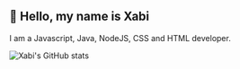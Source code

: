 ## 💨 Hello, my name is Xabi

I am a Javascript, Java, NodeJS, CSS and HTML developer.<br>


![Xabi's GitHub stats](https://github-readme-stats.vercel.app/api?username=ezxab&theme=radical&show_icons=true&count_private=true)
